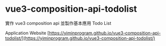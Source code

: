 # vue3-composition-api-todolist

實作 vue3 composition api 並製作基本應用 Todo List

Application Website [https://yiminprogram.github.io/vue3-composition-api-todolist/](https://yiminprogram.github.io/vue3-composition-api-todolist/)
